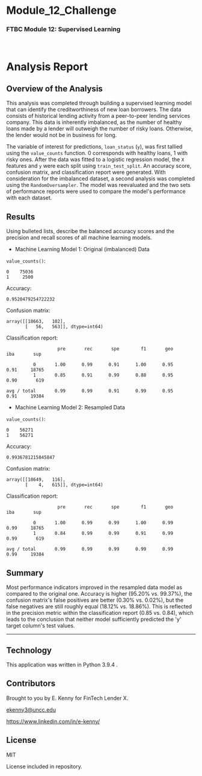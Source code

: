 # Module_12_Challenge
### FTBC Module 12: Supervised Learning

$~$

# Analysis Report

## Overview of the Analysis

This analysis was completed through building a supervised learning model that can identify the creditworthiness of new loan borrowers. The data consists of historical lending activity from a peer-to-peer lending services company. This data is inherently imbalanced, as the number of healthy loans made by a lender will outweigh the number of risky loans. Otherwise, the lender would not be in business for long.

The variable of interest for predictions, `loan_status` (`y`), was first tallied using the `value_counts` function. 0 corresponds with healthy loans, 1 with risky ones. After the data was fitted to a logistic regression model, the `X` features and `y` were each split using `train_test_split`. An accuracy score, confusion matrix, and classification report were generated. With consideration for the imbalanced dataset, a second analysis was completed using the `RandomOversampler`. The model was reevaluated and the two sets of performance reports were used to compare the model's performance with each dataset.

## Results

Using bulleted lists, describe the balanced accuracy scores and the precision and recall scores of all machine learning models.

* Machine Learning Model 1: Original (imbalanced) Data

`value_counts()`:
```
0    75036
1     2500
```

Accuracy:
```
0.9520479254722232
```

Confusion matrix:
```
array([[18663,   102],
       [   56,   563]], dtype=int64)
```

Classification report:
```
                   pre       rec       spe        f1       geo       iba       sup

          0       1.00      0.99      0.91      1.00      0.95      0.91     18765
          1       0.85      0.91      0.99      0.88      0.95      0.90       619

avg / total       0.99      0.99      0.91      0.99      0.95      0.91     19384
```

* Machine Learning Model 2: Resampled Data

`value_counts()`:
```
0    56271
1    56271
```

Accuracy:
```
0.9936781215845847
```

Confusion matrix:
```
array([[18649,   116],
       [    4,   615]], dtype=int64)
```

Classification report:
```
                   pre       rec       spe        f1       geo       iba       sup

          0       1.00      0.99      0.99      1.00      0.99      0.99     18765
          1       0.84      0.99      0.99      0.91      0.99      0.99       619

avg / total       0.99      0.99      0.99      0.99      0.99      0.99     19384
```

## Summary

Most performance indicators improved in the resampled data model as compared to the original one. Accuracy is higher (95.20% vs. 99.37%), the confusion matrix's false positives are better (0.30% vs. 0.02%), but the false negatives are still roughly equal (18.12% vs. 18.86%). This is reflected in the precision metric within the classification report (0.85 vs. 0.84), which leads to the conclusion that neither model sufficiently predicted the 'y' target column's test values.

---

## Technology

This application was written in Python 3.9.4 .

## Contributors

Brought to you by E. Kenny for FinTech Lender X.

ekenny3@uncc.edu

https://www.linkedin.com/in/e-kenny/

## License

MIT

License included in repository.